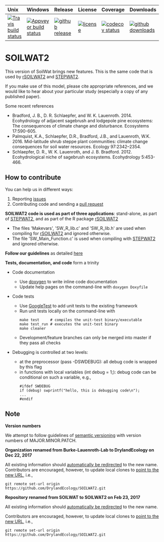 | Unix | Windows | Release | License | Coverage | Downloads |
| :---- | :---- | :---- | :---- | :---- | :---- |
[ ![Travis build status][1]][2] | [![Appveyor build status][3]][4] | [ ![github release][5]][6] | [![license][7]][8] | [![codecov status][9]][10] | [![github downloads][11]][12] |

[1]: https://travis-ci.org/DrylandEcology/SOILWAT2.svg?branch=master
[2]: https://travis-ci.org/DrylandEcology/SOILWAT2
[3]: https://ci.appveyor.com/api/projects/status/noes9lralyjhen3t/branch/master?svg=true
[4]: https://ci.appveyor.com/project/DrylandEcologyGit/soilwat2/branch/master
[5]: https://img.shields.io/github/release/DrylandEcology/SOILWAT2.svg?label=current+release
[6]: https://github.com/DrylandEcology/SOILWAT2/releases
[7]: https://img.shields.io/github/license/DrylandEcology/SOILWAT2.svg
[8]: https://www.gnu.org/licenses/gpl.html
[9]: https://codecov.io/gh/DrylandEcology/SOILWAT2/branch/master/graph/badge.svg
[10]: https://codecov.io/gh/DrylandEcology/SOILWAT2
[11]: https://img.shields.io/github/downloads/DrylandEcology/SOILWAT2/total.svg
[12]: https://github.com/DrylandEcology/SOILWAT2


# SOILWAT2

This version of SoilWat brings new features. This is the same
code that is used by [rSOILWAT2](https://github.com/DrylandEcology/rSOILWAT2) and
[STEPWAT2](https://github.com/DrylandEcology/STEPWAT2).

If you make use of this model, please cite appropriate references, and we would like to
hear about your particular study (especially a copy of any published paper).


Some recent references

* Bradford, J. B., D. R. Schlaepfer, and W. K. Lauenroth. 2014. Ecohydrology of adjacent
  sagebrush and lodgepole pine ecosystems: The consequences of climate change and
  disturbance. Ecosystems 17:590-605.
* Palmquist, K.A., Schlaepfer, D.R., Bradford, J.B., and Lauenroth, W.K. 2016.
  Mid-latitude shrub steppe plant communities: climate change consequences for soil water
  resources. Ecology 97:2342–2354.
* Schlaepfer, D. R., W. K. Lauenroth, and J. B. Bradford. 2012. Ecohydrological niche of
  sagebrush ecosystems. Ecohydrology 5:453-466.


## How to contribute
You can help us in different ways:

1. Reporting [issues](https://github.com/DrylandEcology/SOILWAT2/issues)
2. Contributing code and sending a [pull request](https://github.com/DrylandEcology/SOILWAT2/pulls)

__SOILWAT2 code is used as part of three applications__: stand-alone, as part of [STEPWAT2](https://github.com/DrylandEcology/STEPWAT2),
and as part of the R package [rSOILWAT2](https://github.com/DrylandEcology/rSOILWAT2)
* The files 'Makevars', 'SW_R_lib.c' and 'SW_R_lib.h' are used when compiling for
  [rSOILWAT2](https://github.com/DrylandEcology/rSOILWAT2) and ignored otherwise.
* The file 'SW_Main_Function.c' is used when compiling with
  [STEPWAT2](https://github.com/DrylandEcology/STEPWAT2) and ignored otherwise.

__Follow our guidelines__ as detailed [here](https://github.com/DrylandEcology/workflow_guidelines)

__Tests, documentation, and code__ form a trinity
- Code documentation
  * Use [doxygen](http://www.stack.nl/~dimitri/doxygen/) to write inline code documentation
  * Update help pages on the command-line with `doxygen Doxyfile`
- Code tests
  * Use [GoogleTest](https://github.com/google/googletest/blob/master/googletest/docs/Documentation.md)
  to add unit tests to the existing framework
  * Run unit tests locally on the command-line with
    ```
    make test     # compiles the unit-test binary/executable
    make test_run # executes the unit-test binary
    make cleaner
    ```
  * Development/feature branches can only be merged into master if they pass all checks

- Debugging is controlled at two levels:
  * at the preprocessor (pass -DSWDEBUG): all debug code is wrapped by this flag
  * in functions with local variables (int debug = 1;): debug code can be conditional on
    such a variable, e.g.,
    ```
    #ifdef SWDEBUG
    if (debug) swprintf("hello, this is debugging code\n");
    ...
    #endif
    ```

## Note

__Version numbers__

We attempt to follow guidelines of [semantic versioning](http://semver.org/) with version
numbers of MAJOR.MINOR.PATCH.


__Organization renamed from Burke-Lauenroth-Lab to DrylandEcology on Dec 22, 2017__

All existing information should [automatically be redirected](https://help.github.com/articles/renaming-a-repository/) to the new name.
Contributors are encouraged, however, to update local clones to [point to the new URL](https://help.github.com/articles/changing-a-remote-s-url/), i.e.,
```
git remote set-url origin https://github.com/DrylandEcology/SOILWAT2.git
```


__Repository renamed from SOILWAT to SOILWAT2 on Feb 23, 2017__

All existing information should [automatically be redirected](https://help.github.com/articles/renaming-a-repository/) to the new name.

Contributors are encouraged, however, to update local clones to [point to the new URL](https://help.github.com/articles/changing-a-remote-s-url/), i.e.,
```
git remote set-url origin https://github.com/DrylandEcology/SOILWAT2.git
```
